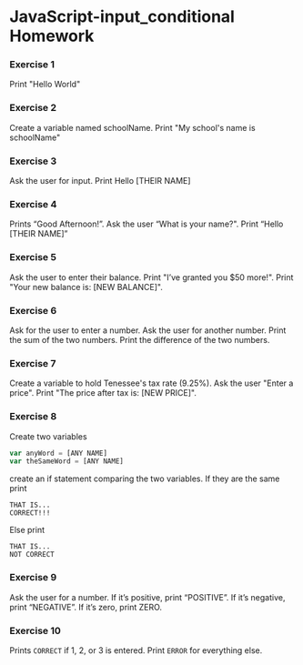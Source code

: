 # JavaScript-input_conditional Homework

### Exercise 1
Print "Hello World"

### Exercise 2
Create a variable named schoolName. Print "My school's name is schoolName"

### Exercise 3
Ask the user for input. Print Hello [THEIR NAME]

### Exercise 4
Prints “Good Afternoon!”. Ask the user “What is your name?". Print “Hello [THEIR NAME]”

### Exercise 5
Ask the user to enter their balance. Print "I’ve granted you $50 more!". Print "Your new balance is: [NEW BALANCE]".

### Exercise 6
Ask for the user to enter a number. Ask the user for another number. Print the sum of the two numbers. Print the difference of the two numbers.

### Exercise 7
Create a variable to hold Tenessee's tax rate (9.25%). Ask the user "Enter a price". Print "The price after tax is: [NEW PRICE]".

### Exercise 8
Create two variables
```javascript
var anyWord = [ANY NAME]
var theSameWord = [ANY NAME]
```
create an if statement comparing the two variables. If they are the same print
```
THAT IS...
CORRECT!!!
```

Else print
```
THAT IS...
NOT CORRECT
```

### Exercise 9
Ask the user for a number. If it’s positive, print “POSITIVE”. If it’s negative, print “NEGATIVE”. If it’s zero, print ZERO.

### Exercise 10
Prints ```CORRECT``` if 1, 2, or 3 is entered. Print ```ERROR``` for everything else.
